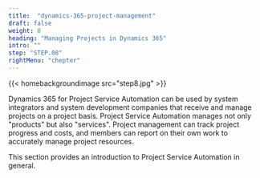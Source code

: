 ```yaml
---
title:  "dynamics-365-project-management"
draft: false
weight: 8
heading: "Managing Projects in Dynamics 365"
intro: ""
step: "STEP.08"
rightMenu: "chepter"
---
```


{{< homebackgroundimage src="step8.jpg" >}}

Dynamics 365 for Project Service Automation can be used by system integrators and system development companies that receive and manage projects on a project basis. Project Service Automation manages not only "products" but also "services". Project management can track project progress and costs, and members can report on their own work to accurately manage project resources.

This section provides an introduction to Project Service Automation in general.